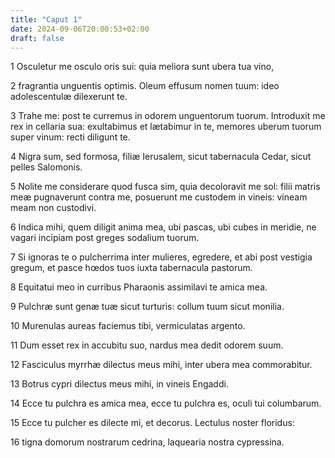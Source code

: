 ```yaml
---
title: "Caput 1"
date: 2024-09-06T20:00:53+02:00
draft: false
---
```



1 Osculetur me osculo oris sui: quia meliora sunt ubera tua vino,

2 fragrantia unguentis optimis. Oleum effusum nomen tuum: ideo adolescentulæ dilexerunt te.

3 Trahe me: post te curremus in odorem unguentorum tuorum. Introduxit me rex in cellaria sua: exultabimus et lætabimur in te, memores uberum tuorum super vinum: recti diligunt te.

4 Nigra sum, sed formosa, filiæ Ierusalem, sicut tabernacula Cedar, sicut pelles Salomonis.

5 Nolite me considerare quod fusca sim, quia decoloravit me sol: filii matris meæ pugnaverunt contra me, posuerunt me custodem in vineis: vineam meam non custodivi.

6 Indica mihi, quem diligit anima mea, ubi pascas, ubi cubes in meridie, ne vagari incipiam post greges sodalium tuorum.

7 Si ignoras te o pulcherrima inter mulieres, egredere, et abi post vestigia gregum, et pasce hœdos tuos iuxta tabernacula pastorum.

8 Equitatui meo in curribus Pharaonis assimilavi te amica mea.

9 Pulchræ sunt genæ tuæ sicut turturis: collum tuum sicut monilia.

10 Murenulas aureas faciemus tibi, vermiculatas argento.

11 Dum esset rex in accubitu suo, nardus mea dedit odorem suum.

12 Fasciculus myrrhæ dilectus meus mihi, inter ubera mea commorabitur.

13 Botrus cypri dilectus meus mihi, in vineis Engaddi.

14 Ecce tu pulchra es amica mea, ecce tu pulchra es, oculi tui columbarum.

15 Ecce tu pulcher es dilecte mi, et decorus. Lectulus noster floridus:

16 tigna domorum nostrarum cedrina, laquearia nostra cypressina.

